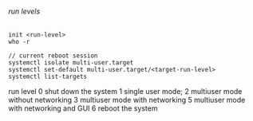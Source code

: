 ###### run levels

```
init <run-level>
who -r

// current reboot session
systemctl isolate multi-user.target
systemctl set-default multi-user.target/<target-run-level>
systemctl list-targets
```
run level 0 shut down the system
1 single user mode;
2 multiuser mode without networking
3 multiuser mode with networking
5 multiuser mode with networking and GUI
6 reboot the system
